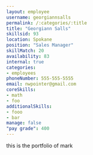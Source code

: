 ```yaml
--- 
layout: employee 
username: georgiannsalls
permalink: /:categories/:title 
title: "Georgiann Salls" 
skillsid: 93 
location: Spokane
position: "Sales Manager"
skillMatch: 20
availability: 83
internal: true
categories: 
- employees
phoneNumber: 555-555-5555 
email: nwpointer@gmail.com
coreSkills:
- math 
- foo
additionalSkills:
- fooo
- bar
manage: false
"pay grade": 400
---
```


this is the portfolio of mark